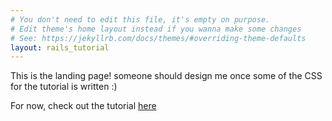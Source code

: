 ```yaml
---
# You don't need to edit this file, it's empty on purpose.
# Edit theme's home layout instead if you wanna make some changes
# See: https://jekyllrb.com/docs/themes/#overriding-theme-defaults
layout: rails_tutorial
---
```


This is the landing page! someone should design me once some of the CSS for the tutorial is written :)

For now, check out the tutorial <a href="/tutorial.html">here</a>
